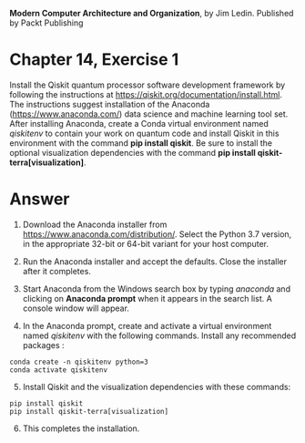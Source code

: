 __Modern Computer Architecture and Organization__, by Jim Ledin. Published by Packt Publishing
# Chapter 14, Exercise 1

Install the Qiskit quantum processor software development framework by following the instructions at https://qiskit.org/documentation/install.html. The instructions suggest installation of the Anaconda (https://www.anaconda.com/) data science and machine learning tool set. After installing Anaconda, create a Conda virtual environment named *qiskitenv* to contain your work on quantum code and install Qiskit in this environment with the command **pip install qiskit**. Be sure to install the optional visualization dependencies with the command **pip install qiskit-terra[visualization]**. 

# Answer
1. Download the Anaconda installer from https://www.anaconda.com/distribution/. Select the Python 3.7 version, in the appropriate 32-bit or 64-bit variant for your host computer.

1. Run the Anaconda installer and accept the defaults. Close the installer after it completes.

1. Start Anaconda from the Windows search box by typing *anaconda* and clicking on **Anaconda prompt** when it appears in the search list. A console window will appear.

1. In the Anaconda prompt, create and activate a virtual environment named *qiskitenv* with the following commands. Install any recommended packages :
```
conda create -n qiskitenv python=3
conda activate qiskitenv
```

5. Install Qiskit and the visualization dependencies with these commands:
```
pip install qiskit
pip install qiskit-terra[visualization]
```

6. This completes the installation.
